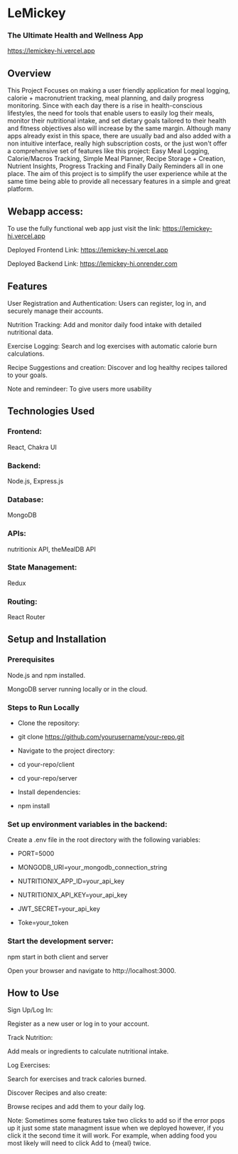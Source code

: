 # LeMickey
### The Ultimate Health and Wellness App
https://lemickey-hi.vercel.app


## Overview

This Project Focuses on making a user friendly application for meal logging, calorie + macronutrient tracking, meal planning, and daily progress monitoring. Since with each day there is a rise in health-conscious lifestyles, the need for tools that enable users to easily log their meals, monitor their nutritional intake, and set dietary goals tailored to their health and fitness objectives also will increase by the same margin. Although many apps already exist in this space, there are usually bad and also added with a non intuitive interface, really high subscription costs, or the just won't offer a comprehensive set of features like this project: Easy Meal Logging, Calorie/Macros Tracking, Simple Meal Planner, Recipe Storage + Creation, Nutrient Insights, Progress Tracking and Finally Daily Reminders all in one place. The aim of this project is to simplify the user experience while at the same time being able to provide all necessary features in a simple and great platform.

## Webapp access:

To use the fully functional web app just visit the link: https://lemickey-hi.vercel.app

Deployed Frontend Link: https://lemickey-hi.vercel.app


Deployed Backend Link: https://lemickey-hi.onrender.com

## Features

User Registration and Authentication:
Users can register, log in, and securely manage their accounts.


Nutrition Tracking:
Add and monitor daily food intake with detailed nutritional data.


Exercise Logging:
Search and log exercises with automatic calorie burn calculations.


Recipe Suggestions and creation:
Discover and log healthy recipes tailored to your goals.


Note and remindeer:
To give users more usability

## Technologies Used
### Frontend:
React, Chakra UI
### Backend:
Node.js, Express.js
### Database:
MongoDB
### APIs:
nutritionix API, theMealDB API
### State Management:
Redux
### Routing:
React Router


## Setup and Installation

### Prerequisites
Node.js and npm installed.

MongoDB server running locally or in the cloud.


### Steps to Run Locally
- Clone the repository:

- git clone https://github.com/yourusername/your-repo.git

- Navigate to the project directory:

- cd your-repo/client
- cd  your-repo/server

- Install dependencies:

- npm install

### Set up environment variables in the backend:

Create a .env file in the root directory with the following variables:

- PORT=5000

- MONGODB_URI=your_mongodb_connection_string

- NUTRITIONIX_APP_ID=your_api_key

- NUTRITIONIX_API_KEY=your_api_key

- JWT_SECRET=your_api_key

- Toke=your_token

### Start the development server:

npm start in both client and server

Open your browser and navigate to http://localhost:3000.


## How to Use

Sign Up/Log In:

Register as a new user or log in to your account.

Track Nutrition:

Add meals or ingredients to calculate nutritional intake.

Log Exercises:

Search for exercises and track calories burned.

Discover Recipes and also create:

Browse recipes and add them to your daily log.


Note: Sometimes some features take two clicks to add so if the error pops up it just some state managment issue when we deployed however, if you click it the second time it will work. For example, when adding food you most likely will need to click Add to {meal} twice.
